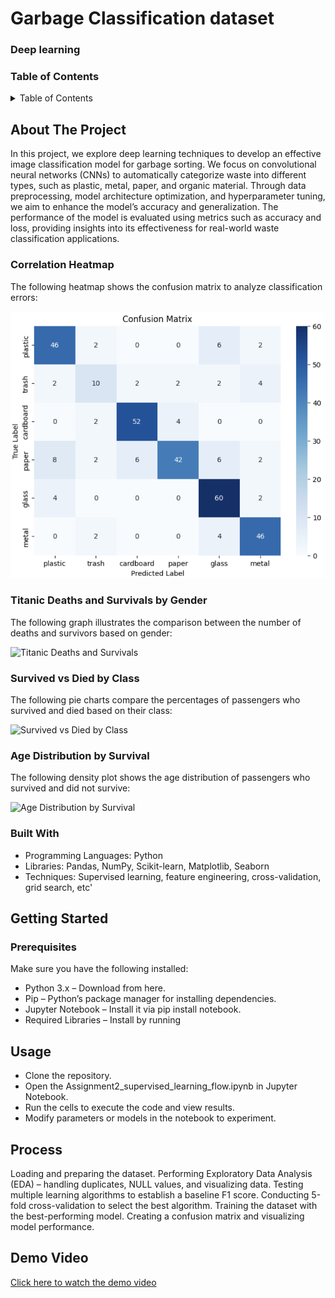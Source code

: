 # Garbage Classification dataset
### Deep learning


### Table of Contents

<details>
  <summary>Table of Contents</summary>

  - [About The Project](#about-the-project)
  - [Built With](#built-with)
  - [Getting Started](#getting-started)
    - [Prerequisites](#prerequisites)
  - [Usage](#usage)
  - [Process](#process)
  - [Demo Video](#demo-video)


</details>

## About The Project
In this project, we explore deep learning techniques to develop an effective image classification model for garbage sorting. We focus on convolutional neural networks (CNNs) to automatically categorize waste into different types, such as plastic, metal, paper, and organic material. Through data preprocessing, model architecture optimization, and hyperparameter tuning, we aim to enhance the model’s accuracy and generalization. The performance of the model is evaluated using metrics such as accuracy and loss, providing insights into its effectiveness for real-world waste classification applications.
### Correlation Heatmap

The following heatmap shows the confusion matrix to analyze classification errors:

![Correlation Heatmap](images/matrix.png)

### Titanic Deaths and Survivals by Gender

The following graph illustrates the comparison between the number of deaths and survivors based on gender:

![Titanic Deaths and Survivals](images/Capture.2PNG.PNG)
### Survived vs Died by Class

The following pie charts compare the percentages of passengers who survived and died based on their class:

![Survived vs Died by Class](images/Capture1.PNG)
### Age Distribution by Survival

The following density plot shows the age distribution of passengers who survived and did not survive:

![Age Distribution by Survival](images/Capture4.PNG)

### Built With
* Programming Languages: Python
* Libraries: Pandas, NumPy, Scikit-learn, Matplotlib, Seaborn
* Techniques: Supervised learning, feature engineering, cross-validation, grid search, etc'

## Getting Started
### Prerequisites
Make sure you have the following installed:

* Python 3.x – Download from here.
* Pip – Python’s package manager for installing dependencies.
* Jupyter Notebook – Install it via pip install notebook.
* Required Libraries – Install by running

## Usage
* Clone the repository.
* Open the Assignment2_supervised_learning_flow.ipynb in Jupyter Notebook.
* Run the cells to execute the code and view results.
* Modify parameters or models in the notebook to experiment.

## Process
Loading and preparing the dataset.
Performing Exploratory Data Analysis (EDA) – handling duplicates, NULL values, and visualizing data.
Testing multiple learning algorithms to establish a baseline F1 score.
Conducting 5-fold cross-validation to select the best algorithm.
Training the dataset with the best-performing model.
Creating a confusion matrix and visualizing model performance.


## Demo Video
[Click here to watch the demo video](https://www.youtube.com/watch?v=GpCbY-wfVFE&t=1s)
